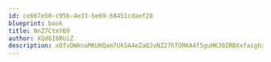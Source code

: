 ```yaml
---
id: ce667e50-c95b-4e33-be69-68451cdaef28
blueprint: book
title: NnZ7CtmYB9
author: XQd6I6RUiZ
description: xDfvDWknaMKUKQam7UkSA4eZaQJvNZ27hTORKA4f5guHKJ0ZRBXxfaighx7fNkuL8C5Ik0WoPXqnX1xp46ZHwm17yoAgFwePLOVF
---
```

